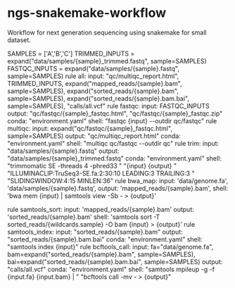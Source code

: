 # ngs-snakemake-workflow
Workflow for next generation sequencing using snakemake for small dataset.

SAMPLES = ['A','B','C']
TRIMMED_INPUTS = expand("data/samples/{sample}_trimmed.fastq", sample=SAMPLES)
FASTQC_INPUTS = expand("data/samples/{sample}.fastq", sample=SAMPLES)
rule all:
   input:
          "qc/multiqc_report.html",
          TRIMMED_INPUTS,
          expand("mapped_reads/{sample}.bam", sample=SAMPLES),
          expand("sorted_reads/{sample}.bam", sample=SAMPLES),
          expand("sorted_reads/{sample}.bam.bai", sample=SAMPLES),
          "calls/all.vcf"
rule fastqc:
    input:
        FASTQC_INPUTS
    output:
        "qc/fastqc/{sample}_fastqc.html",
        "qc/fastqc/{sample}_fastqc.zip"
    conda:
        "environment.yaml"
    shell:
        "fastqc {input} --outdir qc/fastqc"
rule multiqc:
    input:
        expand("qc/fastqc/{sample}_fastqc.html", sample=SAMPLES)
    output:
        "qc/multiqc_report.html"
    conda:
        "environment.yaml"
    shell:
        "multiqc qc/fastqc --outdir qc"
rule trim:
    input:
        "data/samples/{sample}.fastq"
    output:
        "data/samples/{sample}_trimmed.fastq"
    conda:
        "environment.yaml"
    shell:
        "trimmomatic SE -threads 4 -phred33 "
        "{input} {output} "
        "ILLUMINACLIP:TruSeq3-SE.fa:2:30:10 LEADING:3 TRAILING:3 "
        "SLIDINGWINDOW:4:15 MINLEN:36"
rule bwa_map:
    input:
        'data/genome.fa',
        'data/samples/{sample}.fastq',
    output:
        'mapped_reads/{sample}.bam',
    shell:
        'bwa mem {input} | samtools view -Sb - > {output}'

rule samtools_sort:
    input:
        'mapped_reads/{sample}.bam'
    output:
         'sorted_reads/{sample}.bam'
    shell:
         'samtools sort -T sorted_reads/{wildcards.sample} -O bam {input} > {output}'
rule samtools_index:
    input:
        "sorted_reads/{sample}.bam"
    output:
        "sorted_reads/{sample}.bam.bai"
    conda:
        "environment.yaml"
    shell:
        "samtools index {input}"
rule bcftools_call:
    input:
        fa="data/genome.fa",
        bam=expand("sorted_reads/{sample}.bam", sample=SAMPLES),
        bai=expand("sorted_reads/{sample}.bam.bai", sample=SAMPLES)
    output:
        "calls/all.vcf"
    conda:
        "environment.yaml"
    shell:
        "samtools mpileup -g -f {input.fa} {input.bam} | "
        "bcftools call -mv - > {output}"



   

